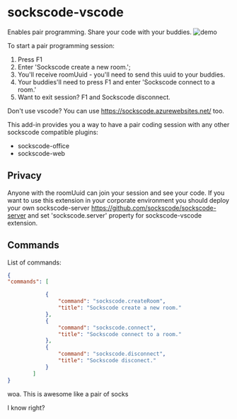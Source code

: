 # sockscode-vscode

Enables pair programming. Share your code with your buddies. 
![demo](media/demosocks.gif)

To start a pair programming session: 

1. Press F1
2. Enter 'Sockscode create a new room.';
3. You'll receive roomUuid - you'll need to send this uuid to your buddies.
4. Your buddies'll need to press F1 and enter 'Sockscode connect to a room.'
5. Want to exit session? F1 and Sockscode disconnect.

Don't use vscode? You can use https://sockscode.azurewebsites.net/ too.

This add-in provides you a way to have a pair coding session with any other sockscode compatible plugins:
* sockscode-office
* sockscode-web

## Privacy
Anyone with the roomUuid can join your session and see your code. 
If you want to use this extension in your corporate environment you should deploy your own sockscode-server 
https://github.com/sockscode/sockscode-server and set 'sockscode.server' property for sockscode-vscode extension.

## Commands

List of commands:
```json
{
"commands": [

            {
                "command": "sockscode.createRoom",
                "title": "Sockscode create a new room."
            },
            {
                "command": "sockscode.connect",
                "title": "Sockscode connect to a room."
            },
            {
                "command": "sockscode.disconnect",
                "title": "Sockscode disconect."
            }
        ]
}
```

woa. This is awesome like a pair of socks

I know right?
